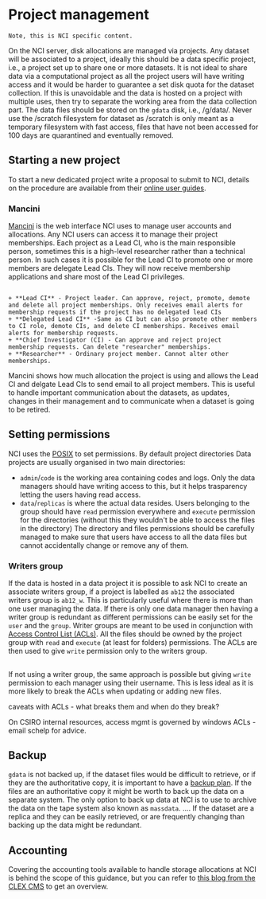 # Project management

```{warning}
Note, this is NCI specific content.
```

On the NCI server, disk allocations are managed via projects. Any dataset will be associated to a project, ideally this should be a data specific project, i.e., a project set up to share one or more datasets. It is not ideal to share data via a computational project as all the project users will have writing access and it would be harder to guarantee a set disk quota for the dataset collection.
If this is unavoidable and the data is hosted on a project with multiple uses, then try to separate the working area from the data collection part.
The data files should be stored on the `gdata` disk, i.e., /g/data/<project-id>. Never use the /scratch filesystem for dataset as /scratch is only meant as a temporary filesystem with fast access, files that have not been accessed for 100 days are quarantined and eventually removed.

## Starting a new project

To start a new dedicated project write a proposal to submit to NCI, details on the procedure are available from their [online user guides](https://opus.nci.org.au/display/Help/How+to+propose+a+new+project).

### Mancini

[Mancini](https://my.nci.org.au/mancini/login?next=/mancini/) is the web interface NCI uses to manage user accounts and allocations. Any NCI users can access it to manage their project memberships. Each project as a Lead CI, who is the main responsible person, sometimes this is a high-level researcher rather than a technical person. In such cases it is possible for the Lead CI to promote one or more members are delegate Lead CIs. They will now receive membership applications and share most of the Lead CI privileges.

```{dropdown} **Project Roles**

+ **Lead CI** - Project leader. Can approve, reject, promote, demote and delete all project memberships. Only receives email alerts for membership requests if the project has no delegated lead CIs
+ **Delegated Lead CI** -Same as CI but can also promote other members to CI role, demote CIs, and delete CI memberships. Receives email alerts for membership requests.
+ **Chief Investigator (CI) - Can approve and reject project membership requests. Can delete "researcher" memberships.
+ **Researcher** - Ordinary project member. Cannot alter other memberships.
```

Mancini shows how much allocation the project is using and allows the Lead CI and delgate Lead CIs to send email to all project members. This is useful to handle important communication about the datasets, as updates, changes in their management and to communicate when a dataset is going to be retired.
 
## Setting permissions
NCI uses the [POSIX](posix) to set permissions.
By default project directories
Data projects are usually organised in two main directories:
- `admin`/`code` is the working area containing codes and logs. Only the data managers should have writing access to this, but it helps trasparency letting the users having read access. 
- `data`/`replicas` is where the actual data resides. Users belonging to the group should have `read` permission everywhere and `execute` permission for the directories (without this they wouldn't be able to access the files in the directory) 
The directory and files permissions should be carefully managed to make sure that users have access to all the data files but cannot accidentally change or remove any of them.

### Writers group
If the data is hosted in a data project it is possible to ask NCI to create an associate writers group, if a project is labelled as `ab12` the associated writers group is `ab12_w`.
This is particularly useful where there is more than one user managing the data. If there is only one data manager then having a writer group is redundant as different permissions can be easily set for the `user` and the `group`. Writer groups are meant to be used in conjunction with [Access Control List (ACLs)](acls). 
All the files should be owned by the project group with `read` and `execute` (at least for folders) permissions. The ACLs are then used to give `write` permission only to the writers group.

##
If not using a writer group, the same approach is possible but giving `write` permission to each manager using their username. This is less ideal as it is more likely to break the ACLs when updating or adding new files.

  caveats with ACLs - what breaks them and when do they break?

On CSIRO internal resources, access mgmt is governed by windows ACLs - email schelp for advice.


## Backup
`gdata` is not backed up, if the dataset files would be difficult to retrieve, or if they are the authoritative copy, it is important to have a [backup plan](../tech/backup.md). If the files are an authoritative copy it might be worth to back up the data on a separate system. 
The only option to back up data at NCI is to use to archive the data on the tape system also known as `massdata`.
....
If the dataset are a replica and they can be easily retrieved, or are frequently changing than backing up the data might be redundant.

## Accounting
Covering the accounting tools available to handle storage allocations at NCI is behind the scope of this guidance, but you can refer to [this blog from the CLEX CMS](https://climate-cms.org/posts/2022-04-26-storage-where-what-why-how.html) to get an overview.
